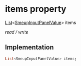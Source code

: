 


# items property






[List](https://api.flutter.dev/flutter/dart-core/List-class.html)&lt;[SmeupInputPanelValue](../../smeup_models_widgets_smeup_input_panel_field/SmeupInputPanelValue-class.md)> items
  
_read / write_






## Implementation

```dart
List<SmeupInputPanelValue> items;


```








